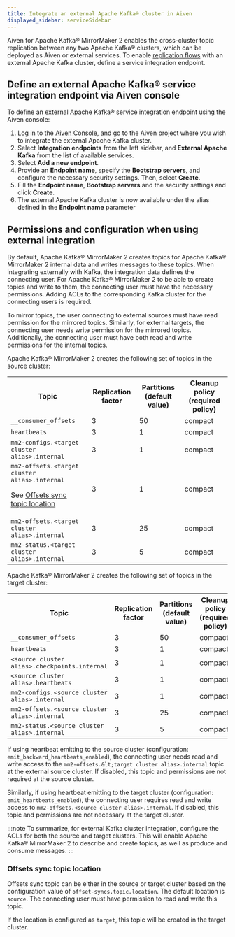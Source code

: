 ```yaml
---
title: Integrate an external Apache Kafka® cluster in Aiven
displayed_sidebar: serviceSidebar
---
```


Aiven for Apache Kafka® MirrorMaker 2 enables the cross-cluster topic replication between any two Apache Kafka® clusters, which can be deployed as Aiven or external services.
To enable
[replication flows](/docs/products/kafka/kafka-mirrormaker/howto/setup-replication-flow)
with an external Apache Kafka cluster, define a service integration endpoint.

## Define an external Apache Kafka® service integration endpoint via Aiven console

To define an external Apache Kafka® service integration endpoint using the Aiven console:

1.  Log in to the [Aiven Console](https://console.aiven.io/), and go to
    the Aiven project where you wish to integrate the external Apache
    Kafka cluster.
1.  Select **Integration endpoints** from the left sidebar, and
    **External Apache Kafka** from the list of available services.
1.  Select **Add a new endpoint**.
1.  Provide an **Endpoint name**, specify the **Bootstrap servers**,
    and configure the necessary security settings. Then, select
    **Create**.
1.  Fill the **Endpoint name**, **Bootstrap servers** and the security
    settings and click **Create**.
1.  The external Apache Kafka cluster is now available under the alias
    defined in the **Endpoint name** parameter

## Permissions and configuration when using external integration

By default, Apache Kafka® MirrorMaker 2 creates topics for Apache Kafka®
MirrorMaker 2 internal data and writes messages to these topics. When
integrating externally with Kafka, the integration data defines the
connecting user. For Apache Kafka® MirrorMaker 2 to be able to create
topics and write to them, the connecting user must have the necessary
permissions. Adding ACLs to the corresponding Kafka cluster for the
connecting users is required.

To mirror topics, the user connecting to external sources must have read
permission for the mirrored topics. Similarly, for external targets, the
connecting user needs write permission for the mirrored topics.
Additionally, the connecting user must have both read and write
permissions for the internal topics.

Apache Kafka® MirrorMaker 2 creates the following set of topics in the
source cluster:

<table>
  <tr>
    <th>Topic</th>
    <th>Replication factor</th>
    <th>Partitions (default value)</th>
    <th>Cleanup policy (required policy)</th>
  </tr>
  <tr>
    <td><code>__consumer_offsets</code></td>
    <td>3</td>
    <td>50</td>
    <td>compact</td>
  </tr>
  <tr>
    <td><code>heartbeats</code></td>
    <td>3</td>
    <td>1</td>
    <td>compact</td>
  </tr>
  <tr>
    <td><code>mm2-configs.&lt;target cluster alias&gt;.internal</code></td>
    <td>3</td>
    <td>1</td>
    <td>compact</td>
  </tr>
  <tr>
    <td>
    <code>mm2-offsets.&lt;target cluster alias&gt;.internal</code>
    <p>See <a href="#offsets-sync-topic-location">Offsets sync topic location</a></p>
    </td>
    <td>3</td>
    <td>1</td>
    <td>compact</td>
  </tr>
  <tr>
    <td><code>mm2-offsets.&lt;target cluster alias&gt;.internal</code></td>
    <td>3</td>
    <td>25</td>
    <td>compact</td>
  </tr>
  <tr>
    <td><code>mm2-status.&lt;target cluster alias&gt;.internal</code></td>
    <td>3</td>
    <td>5</td>
    <td>compact</td>
  </tr>
</table>

Apache Kafka® MirrorMaker 2 creates the following set of topics in the
target cluster:

<table>
  <tr>
    <th>Topic</th>
    <th>Replication factor</th>
    <th>Partitions (default value)</th>
    <th>Cleanup policy (required policy)</th>
  </tr>
  <tr>
    <td><code>__consumer_offsets</code></td>
    <td>3</td>
    <td>50</td>
    <td>compact</td>
  </tr>
  <tr>
    <td><code>heartbeats</code></td>
    <td>3</td>
    <td>1</td>
    <td>compact</td>
  </tr>
  <tr>
    <td><code>&lt;source cluster alias&gt;.checkpoints.internal</code></td>
    <td>3</td>
    <td>1</td>
    <td>compact</td>
  </tr>
  <tr>
    <td><code>&lt;source cluster alias&gt;.heartbeats</code></td>
    <td>3</td>
    <td>1</td>
    <td>compact</td>
  </tr>
  <tr>
    <td><code>mm2-configs.&lt;source cluster alias&gt;.internal</code></td>
    <td>3</td>
    <td>1</td>
    <td>compact</td>
  </tr>
  <tr>
    <td><code>mm2-offsets.&lt;source cluster alias&gt;.internal</code></td>
    <td>3</td>
    <td>25</td>
    <td>compact</td>
  </tr>
  <tr>
    <td><code>mm2-status.&lt;source cluster alias&gt;.internal</code></td>
    <td>3</td>
    <td>5</td>
    <td>compact</td>
  </tr>
</table>

If using heartbeat emitting to the source cluster (configuration:
`emit_backward_heartbeats_enabled`), the connecting user needs read and
write access to the `mm2-offsets.&lt;target cluster alias>.internal` topic
at the external source cluster. If disabled, this topic and permissions
are not required at the source cluster.

Similarly, if using heartbeat emitting to the target cluster
(configuration: `emit_heartbeats_enabled`), the connecting user requires
read and write access to `mm2-offsets.<source cluster alias>.internal`.
If disabled, this topic and permissions are not necessary at the target
cluster.

:::note
To summarize, for external Kafka cluster integration, configure the ACLs
for both the source and target clusters. This will enable Apache Kafka®
MirrorMaker 2 to describe and create topics, as well as produce and
consume messages.
:::

### Offsets sync topic location

Offsets sync topic can be either in the source or target cluster based
on the configuration value of `offset-syncs.topic.location`. The default
location is `source`. The connecting user must have permission to read
and write this topic.

If the location is configured as `target`, this topic will be created in
the target cluster.
